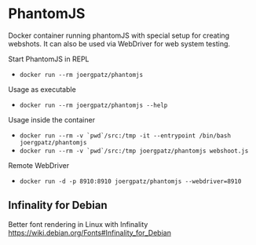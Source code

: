 # PhantomJS

Docker container running phantomJS with special setup for creating webshots.
It can also be used via WebDriver for web system testing.

Start PhantomJS in REPL

* `docker run --rm joergpatz/phantomjs`

Usage as executable

* `docker run --rm joergpatz/phantomjs --help`

Usage inside the container

* ``docker run --rm -v `pwd`/src:/tmp -it --entrypoint /bin/bash joergpatz/phantomjs``
* ``docker run --rm -v `pwd`/src:/tmp joergpatz/phantomjs webshoot.js``

Remote WebDriver

* `docker run -d -p 8910:8910 joergpatz/phantomjs --webdriver=8910`


## Infinality for Debian

Better font rendering in Linux with Infinality <https://wiki.debian.org/Fonts#Infinality_for_Debian>

